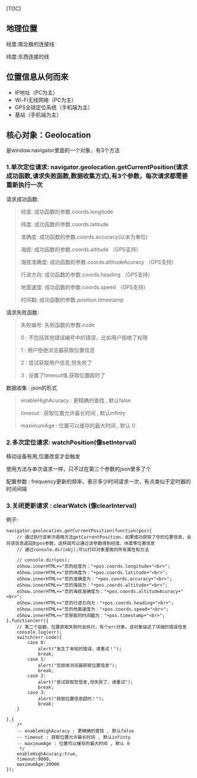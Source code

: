 [TOC]

## 地理位置
经度:南北极的连接线

纬度:东西连接的线

## 位置信息从何而来
+ IP地址（PC为主）
+ Wi-Fi无线网络（PC为主）
+ GPS全球定位系统（手机端为主）
+ 基站（手机端为主）

## 核心对象：Geolocation
是window.navigator里面的一个对象，有3个方法

### 1.单次定位请求: navigator.geolocation.getCurrentPosition(请求成功函数,请求失败函数,数据收集方式),有3个参数，每次请求都需要重新执行一次

请求成功函数:
> 经度: 成功函数的参数.coords.longitude
>
>纬度: 成功函数的参数.coords.latitude
>
>准确度: 成功函数的参数.coords.accuracy(以米为单位)
>
>海拔: 成功函数的参数.coords.altitude  （GPS支持）
>
>海拔准确度: 成功函数的参数.coords.altitudeAcuracy （GPS支持）
>
>行进方向: 成功函数的参数.coords.heading （GPS支持）
>
>地面速度: 成功函数的参数.coords.speed （GPS支持）
>
>时间戳: 成功函数的参数.position.timestamp

请求失败函数:

>失败编号: 失败函数的参数.code
>
>0 : 不包括其他错误编号中的错误，比如用户拒绝了权限
>
>1 : 用户拒绝浏览器获取位置信息
>
>2 : 尝试获取用户信息,但失败了
>
>3 : 设置了timeout值,获取位置超时了

数据收集 : json的形式

>enableHighAcuracy : 更精确的查找 , 默认false 
>
>timeout : 获取位置允许最长时间 , 默认infinty
>
>maximumAge : 位置可以缓存的最大时间 , 默认 0

### 2.多次定位请求: watchPosition(像setInterval)

移动设备有用,位置改变才会触发

使用方法与单次请求一样，只不过在第三个参数的json里多了个

配置参数 : frequency更新的频率，表示多少时间请求一次，有点类似于定时器的时间间隔

### 3.关闭更新请求 : clearWatch (像clearInterval)

例子:

    navigator.geolocation.getCurrentPosition(function(pos){
        // 通过执行该单次调用方法getCurrentPosition，如果成功获取了你的位置信息，会将该信息返回到pos参数，这样就可以通过该参数得到经度、纬度等位置信息
        // 通过console.dir(obj);可以打印对象里面的所有属性和方法
       
        // console.dir(pos);
        oShow.innerHTML+="您的经度为："+pos.coords.longitude+"<br>";
        oShow.innerHTML+="您的纬度为："+pos.coords.latitude+"<br>";
        oShow.innerHTML+="您的准确度为："+pos.coords.accuracy+"<br>";
        oShow.innerHTML+="您的海拔为："+pos.coords.altitude+"<br>";
        oShow.innerHTML+="您的海拔准确度为："+pos.coords.altitudeAcuracy+"<br>";
        oShow.innerHTML+="您的行进方向为："+pos.coords.heading+"<br>";
        oShow.innerHTML+="您的地面速度为："+pos.coords.speed+"<br>";
        oShow.innerHTML+="您获取的时间戳为："+pos.timestamp+"<br>";
    },function(err){
        // 第二个函数，位置获取失败时会执行，有个err对象，该对象描述了详细的错误信息
        console.log(err);
        switch(err.code){
            case 0:
                alert("发生了未知的错误，请重试！");
                break;
            case 1:
                alert("您拒绝浏览器获取位置信息");
                break;
            case 2:
                alert("尝试获取您信息,但失败了，请重试");
                break;
            case 3:
                alert("获取位置信息超时！");
                break;
        }
        
    },{
        /*
        -- enableHighAcuracy : 更精确的查找 , 默认false 
        -- timeout : 获取位置允许最长时间 , 默认infinty
        -- maximumAge : 位置可以缓存的最大时间 , 默认 0
         */
        enableHighAcuracy:true,
        timeout:9000,
        maximumAge:20000
    });